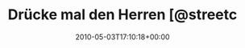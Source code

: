 ---
retweeted: false
source: <a href="http://twitter.com" rel="nofollow">Twitter Web Client</a>
entities:
  hashtags:
  - text: wmle
    indices:
    - '89'
    - '94'
  symbols: []
  user_mentions:
  - name: streetcleaner
    screen_name: streetcleaner42
    indices:
    - '22'
    - '38'
    id_str: '28467241'
    id: '28467241'
  - name: Michael Lindner
    screen_name: signifikanten
    indices:
    - '43'
    - '57'
    id_str: '14629451'
    id: '14629451'
  urls: []
display_text_range:
- '0'
- '100'
favorite_count: '0'
id_str: '13315874750'
truncated: false
retweet_count: '0'
id: '13315874750'
created_at: Mon May 03 17:10:18 +0000 2010
favorited: false
full_text: 'Drücke mal den Herren [@streetcleaner42](https://twitter.com/streetcleaner42)
  und [@signifikanten](https://twitter.com/signifikanten) die digitalen Daumen für
  ihren #wmle Talk.'
lang: de
tags:
- wmle
- pesos:twitter
date: '2010-05-03T17:10:18+00:00'
src: https://twitter.com/bascht/status/13315874750
original_url: https://twitter.com/bascht/status/13315874750
type: twitter_tweet
text: 'Drücke mal den Herren [@streetcleaner42](https://twitter.com/streetcleaner42)
  und [@signifikanten](https://twitter.com/signifikanten) die digitalen Daumen für
  ihren #wmle Talk.'
title: Drücke mal den Herren [@streetc

---